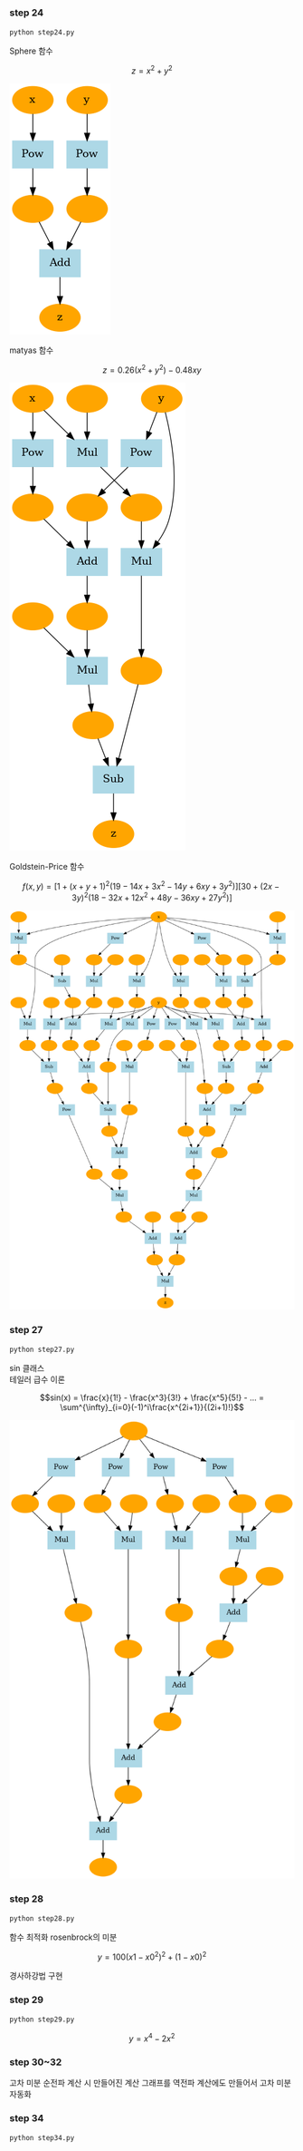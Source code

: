 ### step 24
```bash
python step24.py
```
Sphere 함수
```math
z = x^2 + y^2
```
![](sphere.png)

matyas 함수
```math
z = 0.26(x^2 + y^2) - 0.48xy
```
![](matyas.png)

Goldstein-Price 함수
```math
f(x,y) = [1 + (x + y + 1)^2(19 - 14x + 3x^2 - 14y + 6xy + 3y^2)]  
         [30 + (2x - 3y)^2(18 - 32x + 12x^2 + 48y - 36xy + 27y^2)]
```
![](goldstein.png)

### step 27
```bash
python step27.py
```
sin 클래스  
테일러 급수 이론
```math
sin(x) = \frac{x}{1!} - \frac{x^3}{3!} + \frac{x^5}{5!} - ... = \sum^{\infty}_{i=0}(-1)^i\frac{x^{2i+1}}{(2i+1)!}
```
![](taylor_sin.png)

### step 28
```bash
python step28.py
```
함수 최적화
rosenbrock의 미분
```math
y = 100(x1 - x0^2)^2 + (1 - x0)^2
```
경사하강법 구현

### step 29
```bash
python step29.py
```
```math
y = x^4 - 2x^2
```

### step 30~32
고차 미분
순전파 계산 시 만들어진 계산 그래프를 역전파 계산에도 만들어서 고차 미분 자동화

### step 34
```bash
python step34.py
```